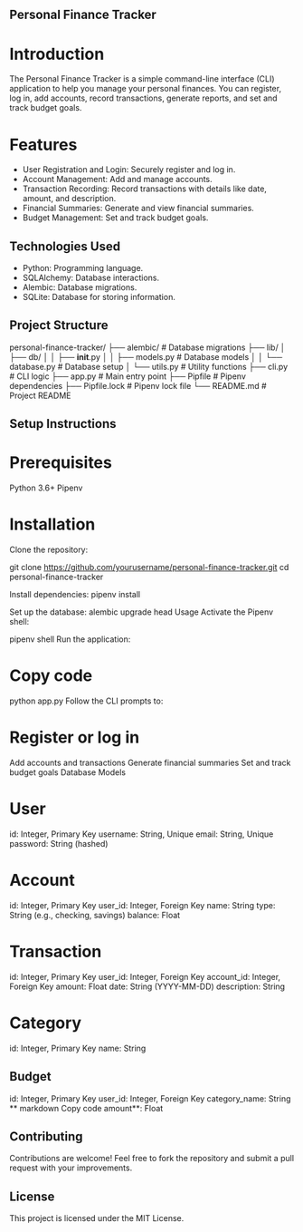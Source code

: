 ## Personal Finance Tracker
# Introduction
The Personal Finance Tracker is a simple command-line interface (CLI) application to help you manage your personal finances. You can register, log in, add accounts, record transactions, generate reports, and set and track budget goals.

# Features
- User Registration and Login: Securely register and log in.
- Account Management: Add and manage accounts.
- Transaction Recording: Record transactions with details like date, amount, and description.
- Financial Summaries: Generate and view financial summaries.
- Budget Management: Set and track budget goals.

## Technologies Used
- Python: Programming language.
- SQLAlchemy: Database interactions.
- Alembic: Database migrations.
- SQLite: Database for storing information.

## Project Structure

personal-finance-tracker/
├── alembic/                 # Database migrations
├── lib/
│   ├── db/
│   │   ├── __init__.py
│   │   ├── models.py        # Database models
│   │   └── database.py      # Database setup
│   └── utils.py             # Utility functions
├── cli.py                   # CLI logic
├── app.py                   # Main entry point
├── Pipfile                  # Pipenv dependencies
├── Pipfile.lock             # Pipenv lock file
└── README.md                # Project README
## Setup Instructions
# Prerequisites
Python 3.6+
Pipenv
# Installation
Clone the repository:

git clone https://github.com/yourusername/personal-finance-tracker.git
cd personal-finance-tracker

Install dependencies:
pipenv install

Set up the database:
alembic upgrade head
Usage
Activate the Pipenv shell:



pipenv shell
Run the application:

# Copy code
python app.py
Follow the CLI prompts to:

# Register or log in

Add accounts and transactions
Generate financial summaries
Set and track budget goals
Database Models

# User

id: Integer, Primary Key
username: String, Unique
email: String, Unique
password: String (hashed)

# Account

id: Integer, Primary Key
user_id: Integer, Foreign Key
name: String
type: String (e.g., checking, savings)
balance: Float

# Transaction

id: Integer, Primary Key
user_id: Integer, Foreign Key
account_id: Integer, Foreign Key
amount: Float
date: String (YYYY-MM-DD)
description: String

# Category

id: Integer, Primary Key
name: String

## Budget

id: Integer, Primary Key
user_id: Integer, Foreign Key
category_name: String
**
markdown
Copy code
amount**: Float

## Contributing
Contributions are welcome! Feel free to fork the repository and submit a pull request with your improvements.

## License
This project is licensed under the MIT License. 






